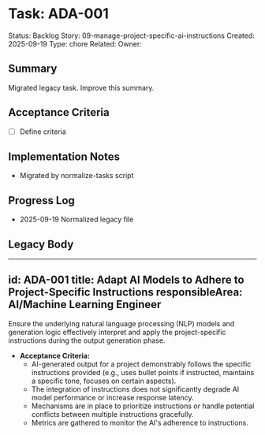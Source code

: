 # Task: ADA-001
Status: Backlog
Story: 09-manage-project-specific-ai-instructions
Created: 2025-09-19
Type: chore
Related:
Owner:

## Summary
Migrated legacy task. Improve this summary.

## Acceptance Criteria
- [ ] Define criteria

## Implementation Notes
- Migrated by normalize-tasks script

## Progress Log
- 2025-09-19 Normalized legacy file

## Legacy Body

---
id: ADA-001
title: Adapt AI Models to Adhere to Project-Specific Instructions
responsibleArea: AI/Machine Learning Engineer
---
Ensure the underlying natural language processing (NLP) models and generation logic effectively interpret and apply the project-specific instructions during the output generation phase.

*   **Acceptance Criteria:**
    *   AI-generated output for a project demonstrably follows the specific instructions provided (e.g., uses bullet points if instructed, maintains a specific tone, focuses on certain aspects).
    *   The integration of instructions does not significantly degrade AI model performance or increase response latency.
    *   Mechanisms are in place to prioritize instructions or handle potential conflicts between multiple instructions gracefully.
    *   Metrics are gathered to monitor the AI's adherence to instructions.
